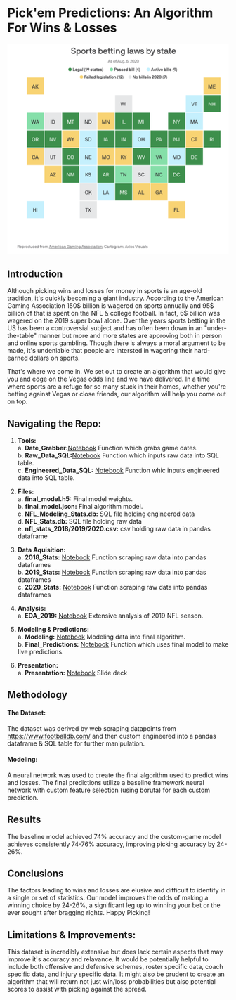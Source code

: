 # Pick'em Predictions: An Algorithm For Wins & Losses
![Sports_Betting](Sports_Betting.jpg)

## Introduction

Although picking wins and losses for money in sports is an age-old tradition, it's quickly becoming a giant industry. According to the American Gaming Association 150$ billion is wagered on sports annually and 95$ billion of that is spent on the NFL & college football. In fact, 6$ billion was wagered on the 2019 super bowl alone. Over the years sports betting in the US has been a controversial subject and has often been down in an "under-the-table" manner but more and more states are approving both in person and online sports gambling. Though there is always a moral argument to be made, it's undeniable that people are intersted in wagering their hard-earned dollars on sports.

That's where we come in. We set out to create an algorithm that would give you and edge on the Vegas odds line and we have delivered. In a time where sports are a refuge for so many stuck in their homes, whether you're betting against Vegas or close friends, our algorithm will help you come out on top.

## Navigating the Repo:

1. **Tools:** <br>
    a. **Date_Grabber:**[Notebook](https://github.com/carlyf15/Pickem_Predictions/blob/master/Stats_Scraping/Date_Grabber.ipynb) Function which grabs game dates. <br>
    b. **Raw_Data_SQL:**[Notebook](https://github.com/carlyf15/Pickem_Predictions/blob/master/SQL_Files/Raw_Data_SQL.ipynb) Function which inputs raw data into SQL table. <br>
    c. **Engineered_Data_SQL:** [Notebook](https://github.com/carlyf15/Pickem_Predictions/blob/master/SQL_Files/Engineered_Data_SQL.ipynb) Function whic inputs engineered data into SQL table. <br>

2. **Files:** <br>
    a. **final_model.h5:** Final model weights. <br>
    b. **final_model.json:** Final algorithm model. <br>
    c. **NFL_Modeling_Stats.db:** SQL file holding engineered data <br>
    d. **NFL_Stats.db:** SQL file holding raw data <br>
    e. **nfl_stats_2018/2019/2020.csv:** csv holding raw data in pandas dataframe <br>

4. **Data Aquisition:** <br>
    a. **2018_Stats:** [Notebook](https://github.com/carlyf15/Pickem_Predictions/blob/master/Stats_Scraping/2018_Stats.ipynb) Function scraping raw data into pandas dataframes <br>
    b. **2019_Stats:** [Notebook](https://github.com/carlyf15/Pickem_Predictions/blob/master/Stats_Scraping/2019_Stats.ipynb) Function scraping raw data into pandas dataframes <br>
    c. **2020_Stats:** [Notebook](https://github.com/carlyf15/Pickem_Predictions/blob/master/Stats_Scraping/2020_Stats.ipynb) Function scraping raw data into pandas dataframes <br>

3. **Analysis:** <br>
    a. **EDA_2019:** [Notebook](https://github.com/carlyf15/Pickem_Predictions/blob/master/EDA_2019.ipynb) Extensive analysis of 2019 NFL season. <br>

4. **Modeling & Predictions:** <br>
    a. **Modeling:** [Notebook](https://github.com/carlyf15/Pickem_Predictions/blob/master/Modeling.ipynb) Modeling data into final algorithm. <br>
    b. **Final_Predictions:** [Notebook](https://github.com/carlyf15/Pickem_Predictions/blob/master/Final_Predictions.ipynb) Function which uses final model to make live predictions. <br>

5. **Presentation:** <br>
    a. **Presentation:** [Notebook](https://github.com/carlyf15/Pickem_Predictions/blob/master/presentation.pdf) Slide deck <br>

## Methodology

#### The Dataset:

The dataset was derived by web scraping datapoints from https://www.footballdb.com/ and then custom engineered into a pandas dataframe & SQL table for further manipulation.

#### Modeling:

A neural network was used to create the final algorithm used to predict wins and losses. The final predictions utilize a baseline framework neural network with custom feature selection (using boruta) for each custom prediction.

## Results

The baseline model achieved 74% accuracy and the custom-game model achieves consistently 74-76% accuracy, improving picking accuracy by 24-26%.

## Conclusions

The factors leading to wins and losses are elusive and difficult to identify in a single or set of statistics. Our model improves the odds of making a winning choice by 24-26%, a significant leg up to winning your bet or the ever sought after bragging rights. Happy Picking!

## Limitations & Improvements:

This dataset is incredibly extensive but does lack certain aspects that may improve it's accuracy and relavance. It would be potentially helpful to include both offensive and defensive schemes, roster specific data, coach specific data, and injury specific data. It might also be prudent to create an algorithm that will return not just win/loss probabilities but also potential scores to assist with picking against the spread.



